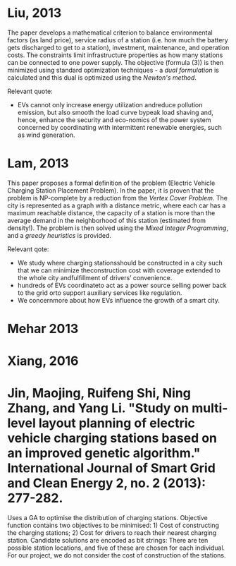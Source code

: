 # Liu, 2013

The paper develops a mathematical criterion to balance environmental factors (as land price), service radius of a station (i.e. how much the battery gets discharged to get to a station), investment, maintenance, and operation costs. The constraints limit infrastructure properties as how many stations can be connected to one power supply. The objective (formula (3)) is then minimized using standard optimization techniques - a *dual formulation* is calculated and this dual is optimized using the *Newton's method*.

Relevant quote:
* EVs cannot only increase energy utilization andreduce pollution emission, but also smooth the load curve bypeak load shaving and, hence, enhance the security and eco-nomics of the power system concerned by coordinating with intermittent renewable energies, such as wind generation.

# Lam, 2013

This paper proposes a formal definition of the problem (Electric Vehicle Charging Station Placement Problem). In the paper, it is proven that the problem is NP-complete by a reduction from the *Vertex Cover Problem*. The city is represented as a graph with a distance metric, where each car has a maximum reachable distance, the capacity of a station is more than the average demand in the neighborhood of this station (estimated from density!). The problem is then solved using the *Mixed Integer Programming*, and a *greedy heuristics* is provided.

Relevant qote:
* We  study  where  charging  stationsshould be constructed in a city such that we can minimize theconstruction cost with coverage extended to the whole city andfulfillment of drivers’ convenience.
* hundreds of EVs coordinateto  act  as  a  power  source  selling  power  back  to  the  grid  orto  support  auxiliary  services  like  regulation.
* We concernmore about how EVs influence the growth of a smart city.

# Mehar 2013

# Xiang, 2016

# Jin, Maojing, Ruifeng Shi, Ning Zhang, and Yang Li. "Study on multi-level layout planning of electric vehicle charging stations based on an improved genetic algorithm." International Journal of Smart Grid and Clean Energy 2, no. 2 (2013): 277-282.

Uses a GA to optimise the distribution of charging stations. Objective function contains two objectives to be minimised: 1) Cost of constructing the charging stations; 2) Cost for drivers to reach their nearest charging station. Candidate solutions are encoded as bit strings: There are ten possible station locations, and five of these are chosen for each individual. For our project, we do not consider the cost of construction of the stations.
